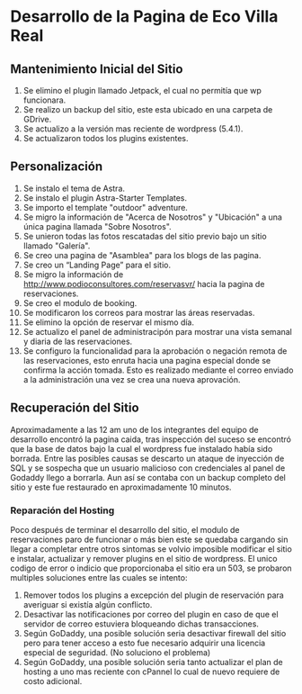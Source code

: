 # Desarrollo de la Pagina de Eco Villa Real
## Mantenimiento Inicial del Sitio
1. Se elimino el plugin llamado Jetpack, el cual no permitía que wp funcionara.
2. Se realizo un backup del sitio, este esta ubicado en una carpeta de GDrive.
3. Se actualizo a la versión mas reciente de wordpress (5.4.1).
4. Se actualizaron todos los plugins existentes.

## Personalización
1. Se instalo el tema de Astra.
2. Se instalo el plugin Astra-Starter Templates.
3. Se importo el template "outdoor" adventure.
4. Se migro la información de "Acerca de Nosotros" y "Ubicación" a una 
   única pagina llamada "Sobre Nosotros".
5. Se unieron todas las fotos rescatadas del sitio previo bajo un sitio llamado "Galería".
6. Se creo una pagina de "Asamblea" para los blogs de las pagina.
7. Se creo un “Landing Page” para el sitio.
8. Se migro la información de http://www.podioconsultores.com/reservasvr/ hacia la pagina de reservaciones.
9. Se creo el modulo de booking.
10. Se modificaron los correos para mostrar las áreas reservadas.
11. Se elimino la opción de reservar el mismo día.
12. Se actualizo el panel de administracipón para mostrar una vista semanal y diaria de las reservaciones.
13. Se configuro la funcionalidad para la aprobación o negación remota de las reservaciones, esto enruta hacia una pagina especial donde se confirma la acción tomada. Esto es realizado mediante el correo enviado a la administración una vez se crea una nueva aprovación.
## Recuperación del Sitio
Aproximadamente a las 12 am uno de los integrantes del equipo de desarrollo encontró la pagina caida, tras inspección del suceso se encontró que la base de datos bajo la cual el wordpress fue instalado había sido borrada. Entre las posibles causas se descarto un ataque de inyección de SQL y se sospecha que un usuario malicioso con credenciales al panel de Godaddy llego a borrarla. Aun así se contaba con un backup completo del sitio y este fue restaurado en aproximadamente 10 minutos.
### Reparación del Hosting
Poco después de terminar el desarrollo del sitio, el modulo de reservaciones paro de funcionar o más bien este se quedaba cargando sin llegar a completar entre otros sintomas se volvio imposible modificar el sitio e instalar, actualizar y remover plugins en el sitio de wordpress. El unico codigo de error o indicio que proporcionaba el sitio era un 503, se probaron multiples soluciones entre las cuales se intento:
1. Remover todos los plugins a excepción del plugin de reservación para averiguar si existía algún conflicto.
2. Desactivar las notificaciones por correo del plugin en caso de que el servidor de correo estuviera bloqueando dichas transacciones.
3. Según GoDaddy, una posible solución seria desactivar firewall del sitio pero para tener acceso a esto fue necesario adquirir una licencia especial de seguridad. (No soluciono el problema)
4. Según GoDaddy, una posible solución seria tanto actualizar el plan de hosting a uno mas reciente con cPannel lo cual de nuevo requiere de costo adicional.

